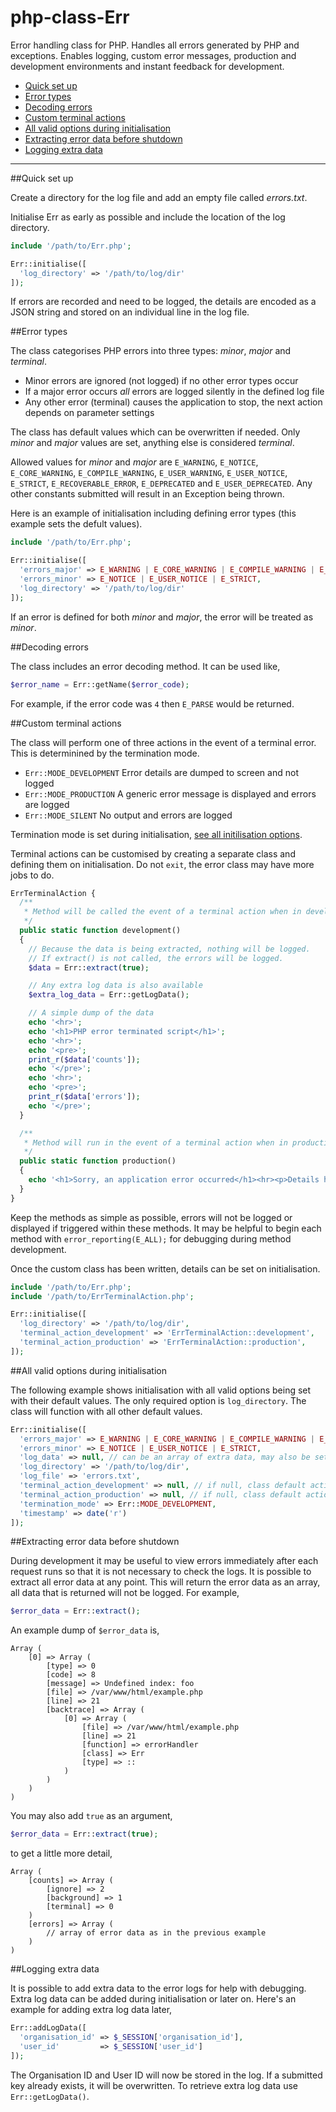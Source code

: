 # php-class-Err

Error handling class for PHP. Handles all errors generated by PHP and exceptions. Enables logging, custom error messages, production and development environments and instant feedback for development.

* [Quick set up](#quick-set-up)
* [Error types](#error-types)
* [Decoding errors](#decoding-errors)
* [Custom terminal actions](#custom-terminal-actions)
* [All valid options during initialisation](#all-valid-options-during-initialisation)
* [Extracting error data before shutdown](#extracting-error-data-before-shutdown)
* [Logging extra data](#logging-extra-data)

----


##Quick set up

Create a directory for the log file and add an empty file called *errors.txt*.

Initialise Err as early as possible and include the location of the log directory.

```php
include '/path/to/Err.php';

Err::initialise([
  'log_directory' => '/path/to/log/dir'
]);

```

If errors are recorded and need to be logged, the details are encoded as a JSON string and stored on an individual line in the log file.


##Error types

The class categorises PHP errors into three types: *minor*, *major* and *terminal*. 
* Minor errors are ignored (not logged) if no other error types occur
* If a major error occurs *all* errors are logged silently in the defined log file
* Any other error (terminal) causes the application to stop, the next action depends on parameter settings

The class has default values which can be overwritten if needed. Only *minor* and *major* values are set, anything else is considered *terminal*.

Allowed values for *minor* and *major* are `E_WARNING`, `E_NOTICE`, `E_CORE_WARNING`, `E_COMPILE_WARNING`, `E_USER_WARNING`, `E_USER_NOTICE`, `E_STRICT`, `E_RECOVERABLE_ERROR`, `E_DEPRECATED` and `E_USER_DEPRECATED`. Any other constants submitted will result in an Exception being thrown.

Here is an example of initialisation including defining error types (this example sets the defult values).

```php
include '/path/to/Err.php';

Err::initialise([
  'errors_major' => E_WARNING | E_CORE_WARNING | E_COMPILE_WARNING | E_USER_WARNING | E_DEPRECATED | E_USER_DEPRECATED,
  'errors_minor' => E_NOTICE | E_USER_NOTICE | E_STRICT,
  'log_directory' => '/path/to/log/dir'
]);

```

If an error is defined for both *minor* and *major*, the error will be treated as *minor*.


##Decoding errors

The class includes an error decoding method. It can be used like,

```php
$error_name = Err::getName($error_code);

```

For example, if the error code was `4` then `E_PARSE` would be returned.


##Custom terminal actions

The class will perform one of three actions in the event of a terminal error. This is determinined by the termination mode.
* `Err::MODE_DEVELOPMENT` Error details are dumped to screen and not logged
* `Err::MODE_PRODUCTION` A generic error message is displayed and errors are logged
* `Err::MODE_SILENT` No output and errors are logged

Termination mode is set during initialisation, [see all initilisation options](#all-valid-options-during-initialisation).

Terminal actions can be customised by creating a separate class and defining them on initialisation. Do not `exit`, the error class may have more jobs to do.

```php
ErrTerminalAction {
  /**
   * Method will be called the event of a terminal action when in development mode
   */
  public static function development()
  {
    // Because the data is being extracted, nothing will be logged.
    // If extract() is not called, the errors will be logged.
    $data = Err::extract(true);

    // Any extra log data is also available
    $extra_log_data = Err::getLogData();

    // A simple dump of the data
    echo '<hr>';
    echo '<h1>PHP error terminated script</h1>';
    echo '<hr>';
    echo '<pre>';
    print_r($data['counts']);
    echo '</pre>';
    echo '<hr>';
    echo '<pre>';
    print_r($data['errors']);
    echo '</pre>';
  }

  /**
   * Method will run in the event of a terminal action when in production mode
   */
  public static function production()
  {
    echo '<h1>Sorry, an application error occurred</h1><hr><p>Details have been logged</p>';
  }
}

```

Keep the methods as simple as possible, errors will not be logged or displayed if triggered within these methods. It may be helpful to begin each method with `error_reporting(E_ALL);` for debugging during method development.

Once the custom class has been written, details can be set on initialisation. 

```php
include '/path/to/Err.php';
include '/path/to/ErrTerminalAction.php';

Err::initialise([
  'log_directory' => '/path/to/log/dir',
  'terminal_action_development' => 'ErrTerminalAction::development',
  'terminal_action_production' => 'ErrTerminalAction::production',
]);

```


##All valid options during initialisation

The following example shows initialisation with all valid options being set with their default values. The only required option is `log_directory`. The class will function with all other default values.


```php
Err::initialise([
  'errors_major' => E_WARNING | E_CORE_WARNING | E_COMPILE_WARNING | E_USER_WARNING | E_DEPRECATED | E_USER_DEPRECATED,
  'errors_minor' => E_NOTICE | E_USER_NOTICE | E_STRICT,
  'log_data' => null, // can be an array of extra data, may also be set later using Err::addLogData()
  'log_directory' => '/path/to/log/dir',
  'log_file' => 'errors.txt',
  'terminal_action_development' => null, // if null, class default action will be used
  'terminal_action_production' => null, // if null, class default action will be used
  'termination_mode' => Err::MODE_DEVELOPMENT,
  'timestamp' => date('r')
]);

```


##Extracting error data before shutdown

During development it may be useful to view errors immediately after each request runs so that it is not necessary to check the logs. It is possible to extract all error data at any point. This will return the error data as an array, all data that is returned will not be logged. For example,

```php
$error_data = Err::extract();

```

An example dump of `$error_data` is,

```
Array (
	[0] => Array (
		[type] => 0
		[code] => 8
		[message] => Undefined index: foo
		[file] => /var/www/html/example.php
		[line] => 21
		[backtrace] => Array (
			[0] => Array (
				[file] => /var/www/html/example.php
				[line] => 21
				[function] => errorHandler
				[class] => Err
 				[type] => ::
			)
		)
	)
)
```

You may also add `true` as an argument, 

```php
$error_data = Err::extract(true);

```

to get a little more detail,

```
Array (
	[counts] => Array (
		[ignore] => 2
		[background] => 1
		[terminal] => 0
	)
	[errors] => Array (
		// array of error data as in the previous example
	)
)
```


##Logging extra data

It is possible to add extra data to the error logs for help with debugging. Extra log data can be added during initialisation or later on. Here's an example for adding extra log data later,

```php
Err::addLogData([
  'organisation_id' => $_SESSION['organisation_id'],
  'user_id'         => $_SESSION['user_id']
]);

```

The Organisation ID and User ID will now be stored in the log. If a submitted key already exists, it will be overwritten. To retrieve extra log data use `Err::getLogData()`.
